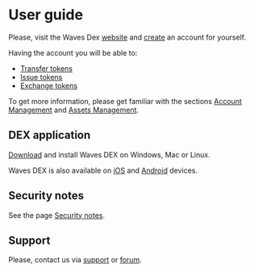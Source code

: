 # User guide

Please, visit the Waves Dex [website](https://dex.wavesplatform.com) and [create](/waves-client/account-management/creating-an-account.md) an account for yourself.

Having the account you will be able to:

- [Transfer tokens](/waves-client/transfers-and-gateways/asset-transfers.md)
- [Issue tokens](/waves-client/assets-management/issue-an-asset.md)
- [Exchange tokens](/waves-dex/start-trading-on-the-waves-dex.md)

To get more information, please get familiar with the sections [Account Management](/waves-client/account-management.md) and [Assets Management](/waves-client/assets-management.md).

## DEX application

[Download](https://dex.wavesplatform.com) and install Waves DEX on Windows, Mac or Linux.

Waves DEX is also available on [iOS](https://apps.apple.com/us/app/waves-wallet/id1233158971) and [Android](https://play.google.com/store/apps/details?id=com.wavesplatform.wallet) devices.

## Security notes

See the page [Security notes](/waves-client/security-notes.md).

## Support

Please, contact us via [support](https://support.wavesplatform.com/?lang=en) or [forum](https://forum.wavesplatform.com).
